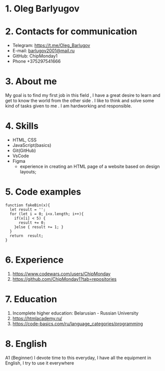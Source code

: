 # 1. Oleg Barlyugov
# 2. Contacts for communication
+ Telegram: https://t.me/Oleg_Barlugov
+ E-mail: barlugov2001@mail.ru
+ GitHub: ChipMonday1
+ Phone +375297541666
# 3. About me
My goal is to find my first job in this field , I have a great desire to learn and get to know the world from the other side .
I like to think and solve some kind of tasks given to me .
I am hardworking and responsible.
# 4. Skills
+ HTML, CSS
+ JavaScript(basics)
+ Git(GitHub)
+ VsCode
+ Figma
    + experience in creating an HTML page of a website based on design layouts;
# 5. Code examples
``` 
function fakeBin(x){
  let result = '';
  for (let i = 0; i<x.length; i++){
    if(x[i] < 5) {
      result += 0;
    }else { result += 1; }
  }
  return  result;
}
```
# 6. Experience 
1. https://www.codewars.com/users/ChipMonday
2. https://github.com/ChipMonday1?tab=repositories

# 7. Education
1. Incomplete higher education: Belarusian - Russian University
2. https://htmlacademy.ru/
3. https://code-basics.com/ru/language_categories/programming

# 8. English 
А1 (Beginner)
I devote time to this everyday, I have all the equipment in English, I try to use it everywhere


